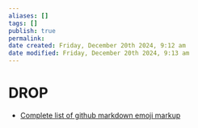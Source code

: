 ```yaml
---
aliases: []
tags: []
publish: true
permalink:
date created: Friday, December 20th 2024, 9:12 am
date modified: Friday, December 20th 2024, 9:13 am
---
```


# DROP

- [Complete list of github markdown emoji markup](https://gist.github.com/rxaviers/7360908)
